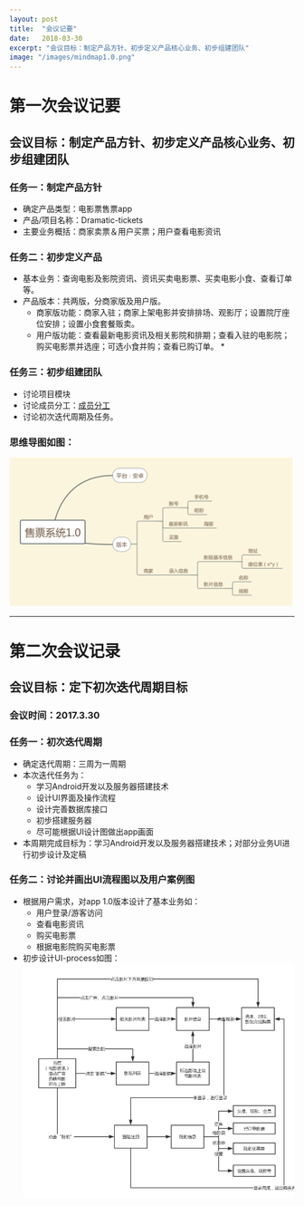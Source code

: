 ```yaml
---
layout: post
title:  "会议记要"
date:   2018-03-30
excerpt: "会议目标：制定产品方针、初步定义产品核心业务、初步组建团队"
image: "/images/mindmap1.0.png"
---
```


# 第一次会议记要

## 会议目标：制定产品方针、初步定义产品核心业务、初步组建团队

### 任务一：制定产品方针
* 确定产品类型：电影票售票app
* 产品/项目名称：Dramatic-tickets
* 主要业务概括：商家卖票＆用户买票；用户查看电影资讯

### 任务二：初步定义产品
* 基本业务：查询电影及影院资讯、资讯买卖电影票、买卖电影小食、查看订单等。
* 产品版本：共两版，分商家版及用户版。
  * 商家版功能：商家入驻；商家上架电影并安排排场、观影厅；设置院厅座位安排；设置小食套餐贩卖。
  * 用户版功能：查看最新电影资讯及相关影院和排期；查看入驻的电影院；购买电影票并选座；可选小食并购；查看已购订单。
    *

### 任务三：初步组建团队
* 讨论项目模块
* 讨论成员分工：[成员分工](https://dramatictickets.github.io/about/)
* 讨论初次迭代周期及任务。

### 思维导图如图：
<img alt="思维导图" src="/images/mindmap1.0.png" />

---
# 第二次会议记录
## 会议目标：定下初次迭代周期目标

### 会议时间：2017.3.30

### 任务一：初次迭代周期
* 确定迭代周期：三周为一周期
* 本次迭代任务为：
  * 学习Android开发以及服务器搭建技术
  * 设计UI界面及操作流程
  * 设计完善数据库接口
  * 初步搭建服务器
  * 尽可能根据UI设计图做出app画面
* 本周期完成目标为：学习Android开发以及服务器搭建技术；对部分业务UI进行初步设计及定稿

### 任务二：讨论并画出UI流程图以及用户案例图
* 根据用户需求，对app 1.0版本设计了基本业务如：
  * 用户登录/游客访问
  * 查看电影资讯
  * 购买电影票
  * 根据电影院购买电影票 
* 初步设计UI-process如图：
  <img alt="思维导图" src="/images/UIflow.png" />

